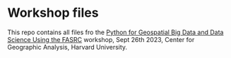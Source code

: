 # Workshop files

This repo contains all files fro the [Python for Geospatial Big Data and Data Science Using the FASRC](https://gis.harvard.edu/event/python-geospatial-big-data-and-data-science-using-fasrc) workshop, Sept 26th 2023, Center for Geographic Analysis, Harvard University.

